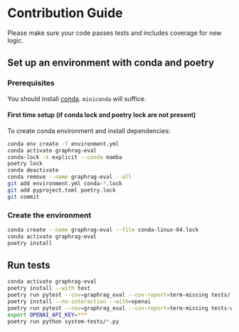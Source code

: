 # Contribution Guide

Please make sure your code passes tests and includes coverage for new logic.

## Set up an environment with conda and poetry

### Prerequisites

You should install [conda](https://docs.conda.io/projects/conda/en/latest/user-guide/install/index.html). `miniconda`
will suffice.

#### First time setup (if conda lock and poetry lock are not present)

To create conda environment and install dependencies:

```bash
conda env create -f environment.yml
conda activate graphrag-eval
conda-lock -k explicit --conda mamba
poetry lock
conda deactivate
conda remove --name graphrag-eval --all
git add environment.yml conda-*.lock
git add pyproject.toml poetry.lock
git commit
```

### Create the environment

```bash
conda create --name graphrag-eval --file conda-linux-64.lock
conda activate graphrag-eval
poetry install
```

## Run tests

```sh
conda activate graphrag-eval
poetry install --with test
poetry run pytest --cov=graphrag_eval --cov-report=term-missing tests/
poetry install --no-interaction --with=openai
poetry run pytest --cov=graphrag_eval --cov-report=term-missing tests-with-openai/
export OPENAI_API_KEY=***
poetry run python system-tests/*.py
```
